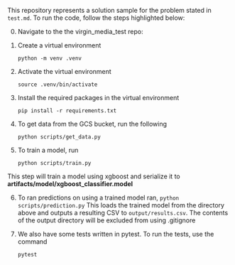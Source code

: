 This repository represents a solution sample for the problem stated in `test.md`. To run the code, follow the steps highlighted below:

0. Navigate to the the virgin_media_test repo:

1. Create a virtual environment

   ```
   python -m venv .venv
   ```

2. Activate the virtual environment

   ```
   source .venv/bin/activate
   ```

3. Install the required packages in the virtual environment

   ```
   pip install -r requirements.txt
   ```

4. To get data from the GCS bucket, run the following

   ```
   python scripts/get_data.py
   ```

5. To train a model, run
   ```
   python scripts/train.py
   ```

This step will train a model using xgboost and serialize it to <b>artifacts/model/xgboost_classifier.model</b>

6. To ran predictions on using a trained model ran,
   `python scripts/prediction.py`
   This loads the trained model from the directory above and outputs a resulting CSV to `output/results.csv`. The contents of the output directory will be excluded from using .gitignore

7. We also have some tests written in pytest. To run the tests, use the command
   ```
   pytest
   ```
